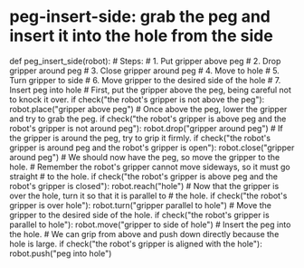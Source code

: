 # peg-insert-side: grab the peg and insert it into the hole from the side
def peg_insert_side(robot):
    # Steps:
    #  1. Put gripper above peg
    #  2. Drop gripper around peg
    #  3. Close gripper around peg
    #  4. Move to hole
    #  5. Turn gripper to side
    #  6. Move gripper to the desired side of the hole
    #  7. Insert peg into hole
    # First, put the gripper above the peg, being careful not to knock it over.
    if check("the robot's gripper is not above the peg"):
        robot.place("gripper above peg")
    # Once above the peg, lower the gripper and try to grab the peg.
    if check("the robot's gripper is above peg and the robot's gripper is not around peg"):
        robot.drop("gripper around peg")
    # If the gripper is around the peg, try to grip it firmly.
    if check("the robot's gripper is around peg and the robot's gripper is open"):
        robot.close("gripper around peg")
    # We should now have the peg, so move the gripper to the hole.
    # Remember the robot's gripper cannot move sideways, so it must go straight
    # to the hole.
    if check("the robot's gripper is above peg and the robot's gripper is closed"):
        robot.reach("hole")
    # Now that the gripper is over the hole, turn it so that it is parallel to
    # the hole.
    if check("the robot's gripper is over hole"):
        robot.turn("gripper parallel to hole")
    # Move the gripper to the desired side of the hole.
    if check("the robot's gripper is parallel to hole"):
        robot.move("gripper to side of hole")
    # Insert the peg into the hole.
    # We can grip from above and push down directly because the hole is large.
    if check("the robot's gripper is aligned with the hole"):
        robot.push("peg into hole")